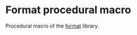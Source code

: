 # Format procedural macro

Procedural macro of the [format] library.

[format]: https://crates.io/crates/format